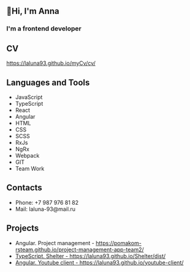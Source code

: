 <h2>👋Hi, I'm Anna</h2> 
<h3>I'm a frontend developer</h3>
<h2>CV</h2> <a href = "https://laluna93.github.io/myCv/cv/">https://laluna93.github.io/myCv/cv/</a>
 <div>
  <h2>Languages and Tools</h2>
  <ul class="works-skills__list">
    <li class="works-skills__skill">JavaScript</li>
    <li class="works-skills__skill">TypeScript</li>
   <li class="works-skills__skill">React</li>
    <li class="works-skills__skill">Angular</li>
    <li class="works-skills__skill">HTML</li>
    <li class="works-skills__skill">CSS</li>
    <li class="works-skills__skill">SCSS</li>
    <li class="works-skills__skill">RxJs</li>
    <li class="works-skills__skill">NgRx</li>
    <li class="works-skills__skill">Webpack</li>
    <li class="works-skills__skill">GIT</li>
    <li class="works-skills__skill">Team Work</li>
  </ul> 
</div>
<div>
  <h2>Contacts</h2>
 <ul>
  <li>Phone: +7 987 976 81 82</li>
  <li>Mail: laluna-93@mail.ru</li>
 </ul>
</div>
<div>
  <h2>Projects</h2>
  <ul>
    <li>Angular. Project management - <a href = "https://pomakom-rsteam.github.io/project-management-app-team2/">https://pomakom-rsteam.github.io/project-management-app-team2/</li>
    <li>TypeScript. Shelter - <a href = "https://laluna93.github.io/Shelter/dist/">https://laluna93.github.io/Shelter/dist/</li>
    <li>Angular. Youtube client - <a href = "https://laluna93.github.io/youtube-client/">https://laluna93.github.io/youtube-client/</li>
  </ul>
</div>
<!--
**laluna93/laluna93** is a ✨ _special_ ✨ repository because its `README.md` (this file) appears on your GitHub profile.

Here are some ideas to get you started:

- 🔭 I’m currently working on ...
- 🌱 I’m currently learning ...
- 👯 I’m looking to collaborate on ...
- 🤔 I’m looking for help with ...
- 💬 Ask me about ...
- 📫 How to reach me: ...
- 😄 Pronouns: ...
- ⚡ Fun fact: ...
-->
